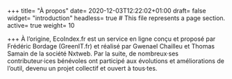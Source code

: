 +++
title= "À propos"
date= 2020-12-03T12:22:02+01:00
draft= false
widget= "introduction"
headless= true  # This file represents a page section.
active= true
weight= 10

+++
À l’origine, EcoIndex.fr est un service en ligne conçu et proposé par Frédéric Bordage (GreenIT.fr)
et réalisé par Gwenael Chailleu et Thomas Samain de la société Nxtweb. Par la suite,
de nombreux·ses contributeur·ices bénévoles ont participé aux évolutions et améliorations de l’outil,
devenu un projet collectif et ouvert à tous·tes. 
